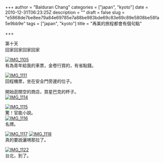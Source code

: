 +++
author = "Balduran Chang"
categories = ["japan", "kyoto"]
date = 2010-12-31T06:23:25Z
description = ""
draft = false
slug = "e5868de7be8ee79a84e69785e7a88be983bde69c83e69c89e5808be58fa5e9bb9e"
tags = ["japan", "kyoto"]
title = "再美的旅程都會有個句點"

+++


第十天  
 回家回家回家回家

[![IMG_1105](http://farm5.static.flickr.com/4144/5224143838_e0b7c3da7c_m.jpg)](http://www.flickr.com/photos/balduran/5224143838/ "IMG_1105 by balduran, on Flickr")  
 有為青年給我的車票，金卷行買的，有省點錢。

[![IMG_1111](http://farm6.static.flickr.com/5286/5223552419_6a132e524f_m.jpg)](http://www.flickr.com/photos/balduran/5223552419/ "IMG_1111 by balduran, on Flickr")  
 回程機票，坐在安全門旁邊的位子。

開始逛關空的商店，買星巴克的杯子。  
[![IMG_1114](http://farm6.static.flickr.com/5205/5224155540_a8be87f1ec_m.jpg)](http://www.flickr.com/photos/balduran/5224155540/ "IMG_1114 by balduran, on Flickr")

[![IMG_1115](http://farm6.static.flickr.com/5284/5224157176_de80aa42a5_m.jpg)](http://www.flickr.com/photos/balduran/5224157176/ "IMG_1115 by balduran, on Flickr")  
 驚！官能小說。  
[![IMG_1116](http://farm6.static.flickr.com/5008/5223560635_49a0446533_m.jpg)](http://www.flickr.com/photos/balduran/5223560635/ "IMG_1116 by balduran, on Flickr")  
 名牌。

[![IMG_1117](http://farm5.static.flickr.com/4144/5223562023_a134d6a923_m.jpg)](http://www.flickr.com/photos/balduran/5223562023/ "IMG_1117 by balduran, on Flickr") [![IMG_1118](http://farm5.static.flickr.com/4145/5224161288_b8ca5f045f_m.jpg)](http://www.flickr.com/photos/balduran/5224161288/ "IMG_1118 by balduran, on Flickr")  
 真的要說灑唷那拉了。

[![IMG_1122](http://farm6.static.flickr.com/5281/5223568717_c01e561c9a_m.jpg)](http://www.flickr.com/photos/balduran/5223568717/ "IMG_1122 by balduran, on Flickr")  
 台北，到了。


